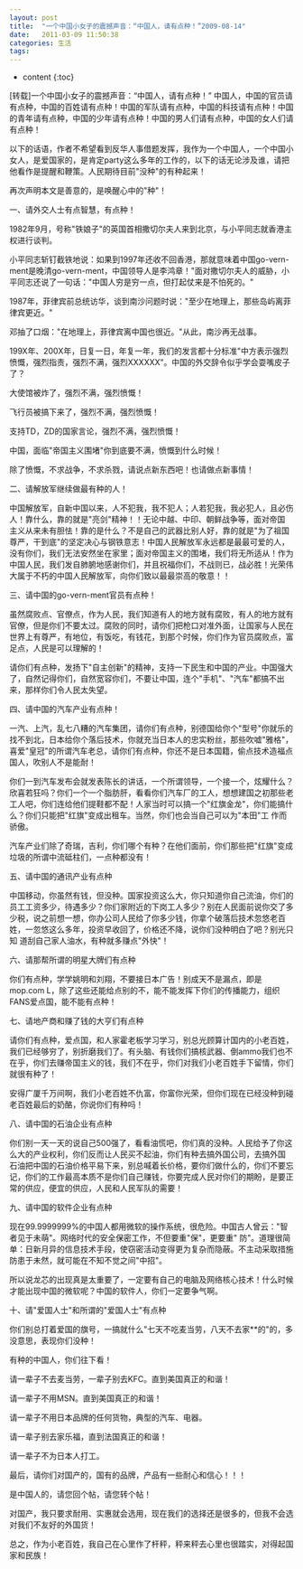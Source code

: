 ```yaml
---
layout: post
title:  "一个中国小女子的震撼声音：“中国人，请有点种！”2009-08-14"
date:   2011-03-09 11:50:38
categories: 生活
tags:
---
```


* content
{:toc}

[转载]一个中国小女子的震撼声音：“中国人，请有点种！”
 中国人，中国的官员请有点种，中国的百姓请有点种！中国的军队请有点种，中国的科技请有点种！中国的青年请有点种，中国的少年请有点种！中国的男人们请有点种，中国的女人们请有点种！  
 
 以下的话语，作者不希望看到反华人事借题发挥，我作为一个中国人，一个中国小女人，是爱国家的，是肯定party这么多年的工作的，以下的话无论涉及谁，请把他看作是提醒和鞭策。人民期待目前"没种"的有种起来！  
 
 再次声明本文是善意的，是唤醒心中的"种"！  
 
 一、请外交人士有点智慧，有点种！  
 
 1982年9月，号称"铁娘子"的英国首相撒切尔夫人来到北京，与小平同志就香港主权进行谈判。  
 
 小平同志斩钉截铁地说：如果到1997年还收不回香港，那就意味着中国go-vern-ment是晚清go-vern-ment，中国领导人是李鸿章！"面对撒切尔夫人的威胁，小平同志还说了一句话："中国人穷是穷一点，但打起仗来是不怕死的。"  
 
 1987年，菲律宾前总统访华，谈到南沙问题时说："至少在地理上，那些岛屿离菲律宾更近。"  
 
 邓抽了口烟："在地理上，菲律宾离中国也很近。"从此，南沙再无战事。  
 
 199X年、200X年，日复一日，年复一年，我们的发言都十分标准"中方表示强烈愤慨，强烈指责，强烈不满，强烈XXXXXX"。中国的外交辞令似乎学会耍嘴皮子了？  
 
 大使馆被炸了，强烈不满，强烈愤慨！  
 
 飞行员被搞下来了，强烈不满，强烈愤慨！  
 
 支持TD，ZD的国家言论，强烈不满，强烈愤慨！  
 
 中国，面临"帝国主义围堵"你到底要不满，愤慨到什么时候！  
 
 除了愤慨，不求战争，不求杀戮，请说点新东西吧！也请做点新事情！  
 
 二、请解放军继续做最有种的人！  
 
 中国解放军，自新中国以来，人不犯我，我不犯人；人若犯我，我必犯人，且必伤人！靠什么，靠的就是"亮剑"精神！！无论中越、中印、朝鲜战争等，面对帝国 主义从来未有胆怯！靠的是什么？不是自己的武器比别人好，靠的就是"为了祖国尊严，干到底"的坚定决心与钢铁意志！中国人民解放军永远都是最最可爱的人， 没有你们，我们无法安然坐在家里；面对帝国主义的围堵，我们将无所适从！作为中国人民，我们发自肺腑地感谢你们，并且祝福你们，不战则已，战必胜！光荣伟 大属于不朽的中国人民解放军，向你们致以最最崇高的敬意！！  
 
 三、请中国的go-vern-ment官员有点种！  
 
 虽然腐败点、官僚点，作为人民，我们知道有人的地方就有腐败，有人的地方就有官僚，但是你们不要太过。腐败的同时，请你们把枪口对准外面，让国家与人民在世界上有尊严，有地位，有饭吃，有钱花，到那个时候，你们作为官员腐败点，富足点，人民是可以理解的！  
 
 请你们有点种，发扬下"自主创新"的精神，支持一下民生和中国的产业。中国强大了，自然记得你们，自然宽容你们，不要让中国，连个"手机"、"汽车"都搞不出来，那样你们令人民太失望。  
 
 四、请中国的汽车产业有点种！  
 
 一汽、上汽，乱七八糟的汽车集团，请你们有点种，别德国给你个"型号"你就乐的找不到北，日本给你个落后技术，你就充当日本人的忠实粉丝，那些吹嘘"雅格"，喜爱"皇冠"的所谓汽车老总，请你们有点种，你还不是日本国籍，偷点技术造福点国人，吹别人不是能耐！  
 
 你们一到汽车发布会就发表陈长的讲话，一个所谓领导，一个接一个，炫耀什么？欣喜若狂吗？你们一个一个脂肪肝，看看你们汽车厂的工人，想想建国之初那些老 工人吧，你们连给他们提鞋都不配！人家当时可以搞一个"红旗金龙"，你们能搞什么？你们只能把"红旗"变成出租车。当然，你们也会当自己可以为"本田"工 作而骄傲。  
 
 汽车产业们除了奇瑞，吉利，你们哪个有种？在他们面前，你们那些把"红旗"变成垃圾的所谓中流砥柱们，一点种都没有！  
 
 五、请中国的通讯产业有点种  
 
 中国移动，你虽然有钱，但没种。国家投资这么大，你只知道你自己流油，你们的员工工资多少，待遇多少？你们家附近的下岗工人多少？别在人民面前说你交了多 少税，说之前想一想，你办公司人民给了你多少钱，你拿个破落后技术忽悠老百姓，一忽悠这么多年，投资早收回了，价格还不降，说你们没种明白了吧？别光只知 道刮自己家人油水，有种就多赚点"外快"！  
 
 六、请那帮所谓的明星大牌们有点种  
 
 你们有点种，学学姚明和刘翔，不要接日本广告！别成天不是漏点，即是mop.com L，除了这些还能给点别的不，能不能发挥下你们的传播能力，组织FANS爱点国，能不能有点种！  
 
 七、请地产商和赚了钱的大亨们有点种  
 
 请你们有点种，爱点国，和人家霍老板学习学习，别总光顾算计国内的小老百姓，我们已经够穷了，别折磨我们了。有头脑、有钱你们搞核武器、倒ammo我们也不在乎，你们去赚帝国主义的钱，我们不在乎，你们对我们小老百姓手下留情，你们就很有种了！  
 
 安得广厦千万间啊，我们小老百姓不仇富，你富你光荣，但你们现在已经没种到碰老百姓最后的奶酪，你说你们有种吗！  
 
 八、请中国的石油企业有点种  
 
 你们别一天一天的说自己500强了，看看油慌吧，你们真的没种。人民给予了你这么大的产业权利，你们反而让人民买不起油，你们有种去搞外国公司，去搞外国 石油把中国的石油价格平易下来，别总喊着长价格，要你们做什么的，你们不要忘记，你们的工作最高本质不是你们自己赚钱，你要完成人民对你们的期盼，是要正 常的供应，便宜的供应，人民和人民军队的需要！  
 
 九、请中国的软件企业有点种  
 
 现在99.9999999%的中国人都用微软的操作系统，很危险。中国古人曾云："智者见于未萌"。网络时代的安全保密工作，不但要重"保"，更要重" 防"。道理很简单：日新月异的信息技术手段，使窃密活动变得更为复杂而隐蔽。不主动采取措施防患于未然，就可能在不知不觉之间"中招"。  
 
 所以说龙芯的出现真是太重要了，一定要有自己的电脑及网络核心技术！什么时候才能出现中国的微软呢？中国的软件人，你们一定要争气啊。  
 
 十、请"爱国人士"和所谓的"爱国人士"有点种  
 
 你们别总打着爱国的旗号，一搞就什么"七天不吃麦当劳，八天不去家**的"的，多没意思，表现你们没种！  
 
 有种的中国人，你们往下看！  
 
 请一辈子不去麦当劳，一辈子别去KFC。直到美国真正的和谐！  
 
 请一辈子不用MSN。直到美国真正的和谐！  
 
 请一辈子不用日本品牌的任何货物，典型的汽车、电器。  
 
 请一辈子别去家乐福，直到法国真正的和谐！  
 
 请一辈子不为日本人打工。  
 
 最后，请你们对国产的，国有的品牌，产品有一些耐心和信心！！！  
 
 是中国人的，请您回个帖，请您转个帖！  
 
 对国产，我只要求耐用、实惠就会选用，现在我们的选择还是很多的，但我不会选对我们不友好的外国货！  
 
 总之，作为小老百姓，我自己在心里作了杆秤，秤来秤去心里也很踏实，对得起国家和民族！ 
        
